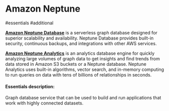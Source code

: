 # Amazon Neptune

#essentials #additional

[**Amazon Neptune Database**](https://aws.amazon.com/neptune/) is a serverless graph database designed for superior scalability and availability. Neptune Database provides built-in security, continuous backups, and integrations with other AWS services.

[**Amazon Neptune Analytics**](https://aws.amazon.com/neptune/) is an analytics database engine for quickly analyzing large volumes of graph data to get insights and find trends from data stored in Amazon S3 buckets or a Neptune database. Neptune Analytics uses built-in algorithms, vector search, and in-memory computing to run queries on data with tens of billions of relationships in seconds.

#### Essentials description:
Graph database service that can be used to build and run applications that work with highly connected datasets.